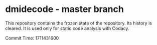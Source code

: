 # dmidecode - master branch

This repository contains the frozen state of the repository.
Its history is cleared. It is used only for static code
analysis with Codacy.

Commit Time: 1711431600